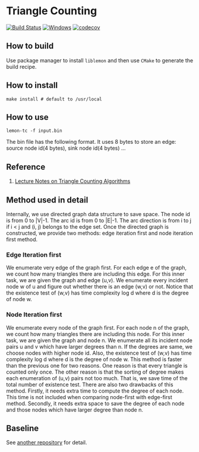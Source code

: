 # Triangle Counting
[![Build Status](https://api.travis-ci.com/zhaofeng-shu33/triangle_counting.svg?branch=master)](https://travis-ci.com/zhaofeng-shu33/triangle_counting/)
[![Windows](https://ci.appveyor.com/api/projects/status/github/zhaofeng-shu33/triangle_counting?branch=master&svg=true)](https://ci.appveyor.com/project/zhaofeng-shu33/triangle-counting)
[![codecov](https://codecov.io/gh/zhaofeng-shu33/triangle_counting/branch/master/graph/badge.svg)](https://codecov.io/gh/zhaofeng-shu33/triangle_counting)

## How to build

Use package manager to install `liblemon` and then use `CMake` to generate the build recipe.

## How to install
```shell
make install # default to /usr/local
```
## How to use
```shell
lemon-tc -f input.bin
```
The bin file has the following format. It uses 8 bytes to store an edge: source node id(4 bytes), sink node id(4 bytes) ... 

## Reference

1. [Lecture Notes on Triangle Counting Algorithms](https://cs.stanford.edu/~rishig/courses/ref/l1.pdf)

## Method used in detail
Internally, we use directed graph data structure to save space. The node id is from 0 to |V|-1. The arc id is from 0 to |E|-1. The arc direction is from i to j if i < j and (i, j) belongs to the edge set.
Once the directed graph is constructed, we provide two methods: edge iteration first and node iteration first method.

### Edge Iteration first

We enumerate very edge of the graph first. For each edge e of the graph, we count how many triangles there are including this edge. For this inner task, we are given the graph and edge (u,v). We enumerate every incident node w of u and figure out whether there is an edge (w,v) or not. Notice that the existence test of (w,v) has time complexity log d where d is the degree of node w.

### Node Iteration first

We enumerate every node of the graph first. For each node n of the graph, we count how many triangles there are including this node. For this inner task, we are given the graph and node n. We enumerate all its incident node pairs u and v which have larger degrees than n. If the degrees are same, we choose nodes with higher node id. Also, the existence test of (w,v) has time complexity log d where d is the degree of node w. This method is faster than the previous one for two reasons. One reason is that every triangle is counted only once. The other reason is that the sorting of degree makes each enumeration of (u,v) pairs not too much. That is, we save time of the total number of existence test.
There are also two drawbacks of this method. Firstly, it needs extra time to compute the degree of each node. This time is not included when comparing node-first with edge-first method. Secondly, it needs extra space to save the degree of each node and those nodes which have larger degree than node n.

## Baseline

See [another repository](https://github.com/zhaofeng-shu33/triangle_counting_benchmark) for detail.

